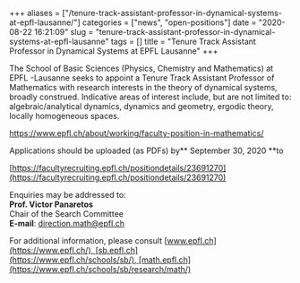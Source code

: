 +++
aliases = ["/tenure-track-assistant-professor-in-dynamical-systems-at-epfl-lausanne/"]
categories = ["news", "open-positions"]
date = "2020-08-22 16:21:09"
slug = "tenure-track-assistant-professor-in-dynamical-systems-at-epfl-lausanne"
tags = []
title = "Tenure Track Assistant Professor in Dynamical Systems at EPFL Lausanne"
+++

The School of Basic Sciences (Physics, Chemistry and Mathematics) at
EPFL -Lausanne seeks to appoint a Tenure Track Assistant Professor of
Mathematics with research interests in the theory of dynamical systems,
broadly construed. Indicative areas of interest include, but are not
limited to: algebraic/analytical dynamics, dynamics and geometry,
ergodic theory, locally homogeneous spaces.

<https://www.epfl.ch/about/working/faculty-position-in-mathematics/>

Applications should be uploaded (as PDFs) by** September 30, 2020 **to

[https://facultyrecruiting.epfl.ch/positiondetails/23691270](https://facultyrecruiting.epfl.ch/positiondetails/23691270)

Enquiries may be addressed to:  
**Prof. Victor Panaretos**  
Chair of the Search Committee  
**E-mail**: [direction.math@epfl.ch](direction.math@epfl.ch)

For additional information, please
consult [www.epfl.ch](https://www.epfl.ch/), [sb.epfl.ch](https://www.epfl.ch/schools/sb/), [math.epfl.ch](https://www.epfl.ch/schools/sb/research/math/)
